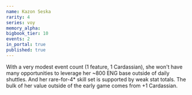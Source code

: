 ```yaml
---
name: Kazon Seska
rarity: 4
series: voy
memory_alpha:
bigbook_tier: 10
events: 2
in_portal: true
published: true
---
```


With a very modest event count (1 feature, 1 Cardassian), she won't have many opportunities to leverage her ~800 ENG base outside of daily shuttles. And her rare-for-4* skill set is supported by weak stat totals. The bulk of her value outside of the early game comes from +1 Cardassian.
